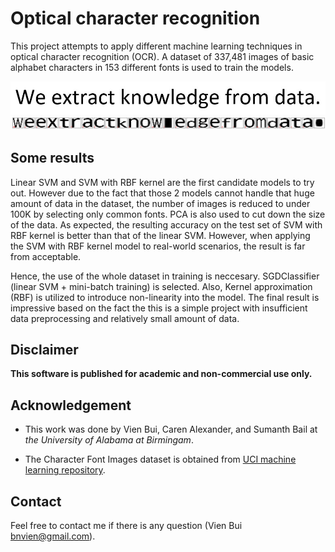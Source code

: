 # Optical character recognition

This project attempts to apply different machine learning techniques in optical character recognition (OCR). A dataset of 337,481 images of basic alphabet characters in 153 different fonts is used to train the models. 

<p align="center">
  <img src="./Images/characters.jpg" width="712"/>
  <img src="./Images/result.png" width="950"/>
</p>

## Some results
Linear SVM and SVM with RBF kernel are the first candidate models to try out. However due to the fact that those 2 models cannot handle that huge amount of data in the dataset, the number of images is reduced to under 100K by selecting only common fonts. PCA is also used to cut down the size of the data. As expected, the resulting accuracy on the test set of SVM with RBF kernel is better than that of the linear SVM. However, when applying the SVM with RBF kernel model to real-world scenarios, the result is far from acceptable.

Hence, the use of the whole dataset in training is neccesary. SGDClassifier (linear SVM + mini-batch training) is selected. Also, Kernel approximation (RBF) is utilized to introduce non-linearity into the model. The final result is impressive based on the fact the this is a simple project with insufficient data preprocessing and relatively small amount of data.

## Disclaimer
**This software is published for academic and non-commercial use only.**

## Acknowledgement

* This work was done by Vien Bui, Caren Alexander, and Sumanth Bail at *the University of Alabama at Birmingam*.

* The Character Font Images dataset is obtained from [UCI machine learning repository](https://archive.ics.uci.edu/ml/datasets/Character+Font+Images).

## Contact
Feel free to contact me if there is any question (Vien Bui bnvien@gmail.com).

